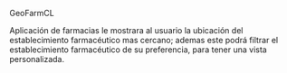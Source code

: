GeoFarmCL

Aplicación de farmacias le mostrara al usuario la ubicación del establecimiento farmacéutico mas cercano; ademas este podrá filtrar el establecimiento farmacéutico de su preferencia, para tener una vista personalizada.